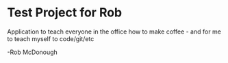 # Test Project for Rob

Application to teach everyone in the office how to make coffee - and for me to teach myself to code/git/etc

-Rob McDonough